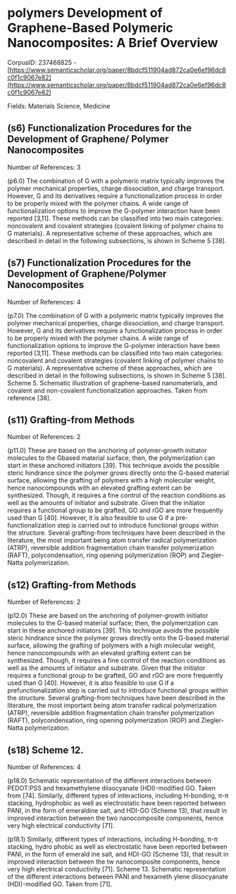 # polymers Development of Graphene-Based Polymeric Nanocomposites: A Brief Overview

CorpusID: 237468825 - [https://www.semanticscholar.org/paper/8bdcf511904ad872ca0e6ef96dc8c0f1c9067e82](https://www.semanticscholar.org/paper/8bdcf511904ad872ca0e6ef96dc8c0f1c9067e82)

Fields: Materials Science, Medicine

## (s6) Functionalization Procedures for the Development of Graphene/ Polymer Nanocomposites
Number of References: 3

(p6.0) The combination of G with a polymeric matrix typically improves the polymer mechanical properties, charge dissociation, and charge transport. However, G and its derivatives require a functionalization process in order to be properly mixed with the polymer chains. A wide range of functionalization options to improve the G-polymer interaction have been reported [3,11]. These methods can be classified into two main categories: noncovalent and covalent strategies (covalent linking of polymer chains to G materials). A representative scheme of these approaches, which are described in detail in the following subsections, is shown in Scheme 5 [38].
## (s7) Functionalization Procedures for the Development of Graphene/Polymer Nanocomposites
Number of References: 4

(p7.0) The combination of G with a polymeric matrix typically improves the polymer mechanical properties, charge dissociation, and charge transport. However, G and its derivatives require a functionalization process in order to be properly mixed with the polymer chains. A wide range of functionalization options to improve the G-polymer interaction have been reported [3,11]. These methods can be classified into two main categories: noncovalent and covalent strategies (covalent linking of polymer chains to G materials). A representative scheme of these approaches, which are described in detail in the following subsections, is shown in Scheme 5 [38]. Scheme 5. Schematic illustration of graphene-based nanomaterials, and covalent and non-covalent functionalization approaches. Taken from reference [38].
## (s11) Grafting-from Methods
Number of References: 2

(p11.0) These are based on the anchoring of polymer-growth initiator molecules to the Gbased material surface; then, the polymerization can start in these anchored initiators [39]. This technique avoids the possible steric hindrance since the polymer grows directly onto the G-based material surface, allowing the grafting of polymers with a high molecular weight, hence nanocompounds with an elevated grafting extent can be synthesized. Though, it requires a fine control of the reaction conditions as well as the amounts of initiator and substrate. Given that the initiator requires a functional group to be grafted, GO and rGO are more frequently used than G [40]. However, it is also feasible to use G if a pre-functionalization step is carried out to introduce functional groups within the structure. Several grafting-from techniques have been described in the literature, the most important being atom transfer radical polymerization (ATRP), reversible addition fragmentation chain transfer polymerization (RAFT), polycondensation, ring opening polymerization (ROP) and Ziegler-Natta polymerization.
## (s12) Grafting-from Methods
Number of References: 2

(p12.0) These are based on the anchoring of polymer-growth initiator molecules to the G-based material surface; then, the polymerization can start in these anchored initiators [39]. This technique avoids the possible steric hindrance since the polymer grows directly onto the G-based material surface, allowing the grafting of polymers with a high molecular weight, hence nanocompounds with an elevated grafting extent can be synthesized. Though, it requires a fine control of the reaction conditions as well as the amounts of initiator and substrate. Given that the initiator requires a functional group to be grafted, GO and rGO are more frequently used than G [40]. However, it is also feasible to use G if a prefunctionalization step is carried out to introduce functional groups within the structure. Several grafting-from techniques have been described in the literature, the most important being atom transfer radical polymerization (ATRP), reversible addition fragmentation chain transfer polymerization (RAFT), polycondensation, ring opening polymerization (ROP) and Ziegler-Natta polymerization.
## (s18) Scheme 12.
Number of References: 4

(p18.0) Schematic representation of the different interactions between PEDOT:PSS and hexamethylene diisocyanate (HDI)-modified GO. Taken from [74]. Similarly, different types of interactions, including H-bonding, π-π stacking, hydrophobic as well as electrostatic have been reported between PANI, in the form of emeraldine salt, and HDI-GO (Scheme 13), that result in improved interaction between the two nanocomposite components, hence very high electrical conductivity [71].

(p18.1) Similarly, different types of interactions, including H-bonding, π-π stacking, hydro phobic as well as electrostatic have been reported between PANI, in the form of emerald ine salt, and HDI-GO (Scheme 13), that result in improved interaction between the tw nanocomposite components, hence very high electrical conductivity [71]. Scheme 13. Schematic representation of the different interactions between PANI and hexameth ylene diisocyanate (HDI)-modified GO. Taken from [71].
